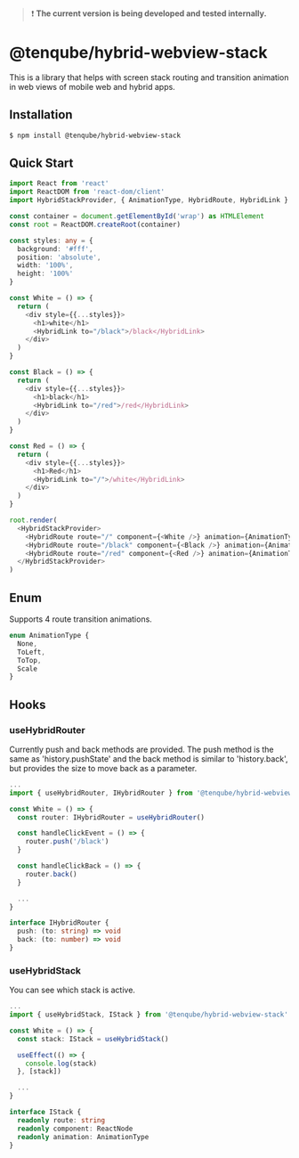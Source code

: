>❗ __The current version is being developed and tested internally.__

# @tenqube/hybrid-webview-stack
This is a library that helps with screen stack routing and transition animation in web views of mobile web and hybrid apps.

## Installation
```sh
$ npm install @tenqube/hybrid-webview-stack
```

## Quick Start
```ts
import React from 'react'
import ReactDOM from 'react-dom/client'
import HybridStackProvider, { AnimationType, HybridRoute, HybridLink } from '@tenqube/hybrid-webview-stack'

const container = document.getElementById('wrap') as HTMLElement
const root = ReactDOM.createRoot(container)

const styles: any = {
  background: '#fff',
  position: 'absolute',
  width: '100%',
  height: '100%'
}

const White = () => {
  return (
    <div style={{...styles}}>
      <h1>white</h1>
      <HybridLink to="/black">/black</HybridLink>
    </div>
  )
}

const Black = () => {
  return (
    <div style={{...styles}}>
      <h1>black</h1>
      <HybridLink to="/red">/red</HybridLink>
    </div>
  )
}

const Red = () => {
  return (
    <div style={{...styles}}>
      <h1>Red</h1>
      <HybridLink to="/">/white</HybridLink>
    </div>
  )
}

root.render(
  <HybridStackProvider>
    <HybridRoute route="/" component={<White />} animation={AnimationType.None} />
    <HybridRoute route="/black" component={<Black />} animation={AnimationType.ToLeft} />
    <HybridRoute route="/red" component={<Red />} animation={AnimationType.Scale} />
  </HybridStackProvider>
)
```

## Enum
Supports 4 route transition animations.
```ts
enum AnimationType {
  None,
  ToLeft,
  ToTop,
  Scale
}
```

## Hooks

### useHybridRouter
Currently push and back methods are provided.
The push method is the same as 'history.pushState' and the back method is similar to 'history.back', but provides the size to move back as a parameter.
```ts
...
import { useHybridRouter, IHybridRouter } from '@tenqube/hybrid-webview-stack'

const White = () => {
  const router: IHybridRouter = useHybridRouter()

  const handleClickEvent = () => {
    router.push('/black')
  }

  const handleClickBack = () => {
    router.back()
  }

  ...
}
```
```ts
interface IHybridRouter {
  push: (to: string) => void
  back: (to: number) => void
}
```

### useHybridStack
You can see which stack is active.
```ts
...
import { useHybridStack, IStack } from '@tenqube/hybrid-webview-stack'

const White = () => {
  const stack: IStack = useHybridStack()

  useEffect(() => {
    console.log(stack)
  }, [stack])

  ...
}
```
```ts
interface IStack {
  readonly route: string
  readonly component: ReactNode
  readonly animation: AnimationType
}
```